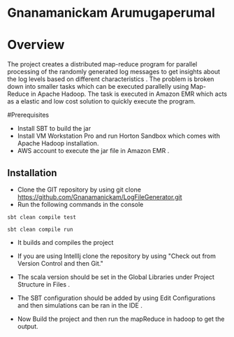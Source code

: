 # Gnanamanickam Arumugaperumal

# Overview

The project creates a distributed map-reduce program for parallel processing of the randomly generated log messages to get insights about the log levels based on different characteristics . 
The problem is broken down into smaller tasks which can be executed parallelly using Map-Reduce in Apache Hadoop. 
The task is executed in Amazon EMR which acts as a elastic and low cost solution to quickly execute the program.

#Prerequisites

* Install SBT to build the jar
* Install VM Workstation Pro and run Horton Sandbox which comes with Apache Hadoop installation.
* AWS account to execute the jar file in Amazon EMR .

## Installation

* Clone the GIT repository by using git clone https://github.com/Gnanamanickam/LogFileGenerator.git
* Run the following commands in the console

```
sbt clean compile test
```
```
sbt clean compile run
```
* It builds and compiles the project
* If you are using IntellIj clone the repository by using "Check out from Version Control and then Git."

* The scala version should be set in the Global Libraries under Project Structure in Files .
* The SBT configuration should be added by using Edit Configurations and then simulations can be ran in the IDE .
* Now Build the project and then run the  mapReduce in hadoop to get the output. 